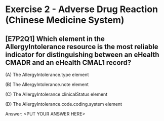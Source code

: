 # Exercise 2 - Adverse Drug Reaction (Chinese Medicine System)

## [E7P2Q1] Which element in the AllergyIntolerance resource is the most reliable indicator for distinguishing between an eHealth CMADR and an eHealth CMAL1 record?

(A) The AllergyIntolerance.type element

(B) The AllergyIntolerance.note element

(C) The AllergyIntolerance.clinicalStatus element

(D) The AllergyIntolerance.code.coding.system element

Answer: &lt;PUT YOUR ANSWER HERE&gt;
